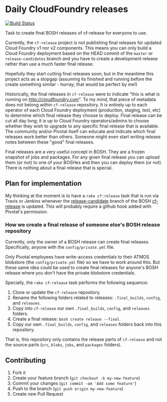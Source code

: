 # Daily CloudFoundry releases

[![Build Status](https://travis-ci.org/drnic/daily_cloudfoundry_releases.png?branch=master)](https://travis-ci.org/drnic/daily_cloudfoundry_releases)

Task to create final BOSH releases of cf-release for everyone to use.

Currently, the `cf-release` project is not publishing final releases for updated Cloud Foundry v1 nor v2 components. This means you can only build a Cloud Foundry deployment based on the HEAD commit of the `master` or `release-candidates` branch and you have to create a development release rather than use a much faster final release.

Hopefully they start cutting final releases soon; but in the meantime this project acts as a stopgap (assuming its finished and running before the create something similar - hurray; that would be perfect by me!)

Historically, the final releases in `cf-release` were to indicate "this is what is running on http://cloudfoundry.com". To my mind, that piece of metadata does not belong within `cf-release` repository. It is entirely up to each operator of each Cloud Foundry deployment (production, staging, test, etc) to determine which final release they choose to deploy. Final release can be cut all day long; it is up to Cloud Foundry operators/admins to choose whether they wish to upgrade to any specific final release that is available. The community and/or Pivotal itself can educate and indicate which final releases work better than others. Someone might even start writing release notes between these "good" final releases.

Final releases are a very useful concept in BOSH. They are a frozen snapshot of jobs and packages. For any given final release you can upload them (or not) to one of your BOSHes and then you can deploy them (or not). There is nothing about a final release that is special.

## Plan for implementation

My thinking at the moment is to have a `rake cf:release` task that is run via Travis or Jenkins whenever the [release-candidate](https://github.com/cloudfoundry/cf-release/commits/release-candidate) branch of the BOSH [cf-release](https://github.com/cloudfoundry/cf-release/) is updated. This will probably require a github hook added with Pivotal's permission.

### How we create a final release of someone else's BOSH release repository

Currently, only the owner of a BOSH release can create final releases. Specifically, anyone with the `config/private.yml` file.

Only Pivotal employees have write-access credentials to their ATMOS blobstore (the `config/private.yml` file) so we have to work around this. But these same idea could be used to create final releases for anyone's BOSH release where you don't have the private blobstore credentials.

Specially, the `rake cf:release` task performs the following sequence:

1. Clone or update the `cf-release` repository.
2. Rename the following folders related to releases: `.final_builds`, `config`, and `releases`.
3. Copy into `cf-release` our own `.final_builds`, `config`, and `releases` folders.
4. Create a final release: `bosh create release --final`.
5. Copy our own `.final_builds`, `config`, and `releases` folders back into this repository.

That is, this repository only contains the release parts of `cf-release` and not the source parts (`src`, `blobs`, `jobs`, and `packages` folders).

## Contributing

1. Fork it
2. Create your feature branch (`git checkout -b my-new-feature`)
3. Commit your changes (`git commit -am 'Add some feature'`)
4. Push to the branch (`git push origin my-new-feature`)
5. Create new Pull Request
